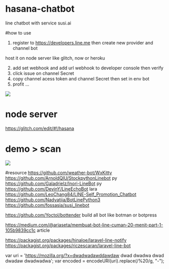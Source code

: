 # hasana-chatbot
line chatbot with service susi.ai

#how to use

1. register to https://developers.line.me then create new provider and channel bot

host it on node server like glitch, now or heroku

2. add set webhook and add url webhook to developer console then verify
3. click issue on channel Secret
4. copy channel acess token and channel Secret then set in env bot
5. profit ...

![](https://cdn.glitch.com/c5a59a6d-d584-4da5-af22-51ba2b6a1779%2FScreenshot%20(115).png)

# node server

https://glitch.com/edit/#!/hasana

# demo > scan

![](https://cdn.glitch.com/c5a59a6d-d584-4da5-af22-51ba2b6a1779%2FUm3peEBCk2.png)




#resource
https://github.com/weather-bot/WxKitty
https://github.com/ArnoldQIU/StockpythonLinebot py
https://github.com/Galadrielz/Inori-LineBot py
https://github.com/DevinY/LineEchoBot lara
https://github.com/LeoChang84/LINE-Self_Promotion_Chatbot
https://github.com/Nadyatjia/BotLinePython3
https://github.com/fossasia/susi_linebot

https://github.com/Yoctol/bottender build all bot like botman or botpress


https://medium.com/@ariaseta/membuat-bot-line-cuman-20-menit-part-1-105b9839cc1c article


https://packagist.org/packages/hinaloe/laravel-line-notify
https://packagist.org/packages/riczescaran/laravel-line-bot

var uri = 'https://mozilla.org/?x=dwadwadawddawdaw dwad dwadwa dwad dwadaw dwadwadwa';
var encoded = encodeURI(uri).replace(/%20/g, "-");
